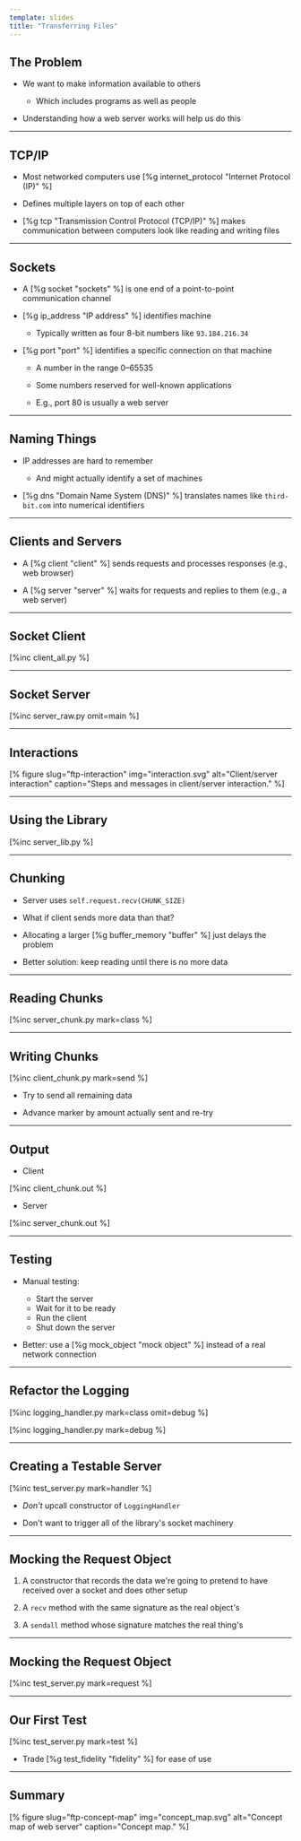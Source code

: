 ```yaml
---
template: slides
title: "Transferring Files"
---
```


## The Problem

-   We want to make information available to others

    -   Which includes programs as well as people

-   Understanding how a web server works will help us do this

---

## TCP/IP

-   Most networked computers use [%g internet_protocol "Internet Protocol (IP)" %]

-   Defines multiple layers on top of each other

-   [%g tcp "Transmission Control Protocol (TCP/IP)" %]
    makes communication between computers look like
    reading and writing files

---

## Sockets

-   A [%g socket "sockets" %] is one end of a point-to-point communication channel

-   [%g ip_address "IP address" %] identifies machine

    -   Typically written as four 8-bit numbers like `93.184.216.34`

-   [%g port "port" %] identifies a specific connection on that machine

    -   A number in the range 0–65535

    -   Some numbers reserved for well-known applications

    -   E.g., port 80 is usually a web server

---

<!--# class="aside" -->

## Naming Things

-   IP addresses are hard to remember

    -   And might actually identify a set of machines

-   [%g dns "Domain Name System (DNS)" %] translates names like `third-bit.com`
    into numerical identifiers

---

## Clients and Servers

-   A [%g client "client" %] sends requests and processes responses
    (e.g., web browser)

-   A [%g server "server" %] waits for requests and replies to them
    (e.g., a web server)

---

## Socket Client

[%inc client_all.py %]

---

## Socket Server

[%inc server_raw.py omit=main %]

---

## Interactions

[% figure
   slug="ftp-interaction"
   img="interaction.svg"
   alt="Client/server interaction"
   caption="Steps and messages in client/server interaction."
%]

---

## Using the Library

[%inc server_lib.py %]

---

## Chunking

-   Server uses `self.request.recv(CHUNK_SIZE)`

-   What if client sends more data than that?

-   Allocating a larger [%g buffer_memory "buffer" %] just delays the problem

-   Better solution: keep reading until there is no more data

---

## Reading Chunks

[%inc server_chunk.py mark=class %]

---

## Writing Chunks

[%inc client_chunk.py mark=send %]

-   Try to send all remaining data

-   Advance marker by amount actually sent and re-try

---

## Output

-   Client

[%inc client_chunk.out %]

- Server

[%inc server_chunk.out %]

---

## Testing

-   Manual testing:
    -   Start the server
    -   Wait for it to be ready
    -   Run the client
    -   Shut down the server

-   Better: use a [%g mock_object "mock object" %]
    instead of a real network connection

---

## Refactor the Logging

[%inc logging_handler.py mark=class omit=debug %]

[%inc logging_handler.py mark=debug %]

---

## Creating a Testable Server

[%inc test_server.py mark=handler %]

-   *Don't* upcall constructor of `LoggingHandler`

-   Don't want to trigger all of the library's socket machinery

---

## Mocking the Request Object

1.  A constructor that records
    the data we're going to pretend to have received over a socket
    and does other setup

2.  A `recv` method with the same signature as the real object's

3.  A `sendall` method whose signature matches the real thing's

---

## Mocking the Request Object

[%inc test_server.py mark=request %]

---

## Our First Test

[%inc test_server.py mark=test %]

-   Trade [%g test_fidelity "fidelity" %] for ease of use

---

<!--# class="summary" -->

## Summary	       

[% figure
   slug="ftp-concept-map"
   img="concept_map.svg"
   alt="Concept map of web server"
   caption="Concept map."
%]
